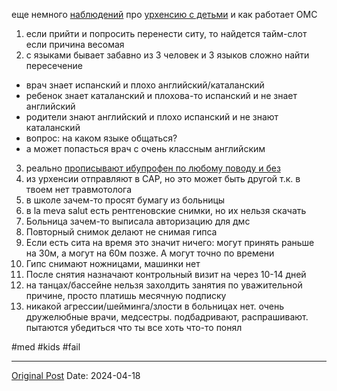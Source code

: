 еще немного [наблюдений](325.md) про [урхенсию с детьми](2003.md) и как работает ОМС

1. если прийти и попросить перенести ситу, то найдется тайм-слот если причина весомая
2. с языками бывает забавно из 3 человек и 3 языков сложно найти пересечение
- врач знает испанский и плохо английский/каталанский
- ребенок знает каталанский и плохова-то испанский и не знает английский
- родители знают английский и плохо испанский и не знают каталанский
- вопрос: на каком языке общаться?
- а может попасться врач с очень классным английским
3. реально [прописывают ибупрофен по любому поводу и без](1244.md)
4. из урхенсии отправляют в CAP, но это может быть другой т.к. в твоем нет травмотолога
5. в школе зачем-то просят бумагу из больницы
6. в la meva salut есть рентгеновские снимки, но их нельзя скачать
7. Больница зачем-то выписала авторизацию для дмс
8. Повторный снимок делают не снимая гипса
9. Если есть сита на время это значит ничего: могут принять раньше на 30м, а могут на 60м позже. А могут точно по времени
10. Гипс снимают ножницами, машинки нет
11. После снятия назначают контрольный визит на через 10-14 дней
12. на танцах/бассейне нельзя захолдить занятия по уважительной причине, просто платишь месячную подписку
13. никакой агрессии/шейминга/злости в больницах нет. очень дружелюбные врачи, медсестры. подбадривают, распрашивают. пытаются убедиться что ты все хоть что-то понял

#med #kids #fail

---
[Original Post](https://t.me/lev2tarragona/2114)
Date: 2024-04-18
